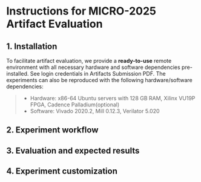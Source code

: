 # Instructions for MICRO-2025 Artifact Evaluation
## 1. Installation
To facilitate artifact evaluation, we provide a **ready-to-use** remote environment with all necessary hardware and software dependencies pre-installed. See login credentials in Artifacts Submission PDF. The experiments can also be reproduced with the following hardware/software dependencies:
> * Hardware: x86-64 Ubuntu servers with 128 GB RAM, Xilinx VU19P FPGA, Cadence Palladium(optional)
> * Software: Vivado 2020.2, Mill 0.12.3, Verilator 5.020

## 2. Experiment workflow

## 3. Evaluation and expected results

## 4. Experiment customization